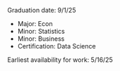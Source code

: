 Graduation date: 9/1/25
  - Major: Econ
  - Minor: Statistics
  - Minor: Business 
  - Certification: Data Science
    
Earliest availability for work: 5/16/25
